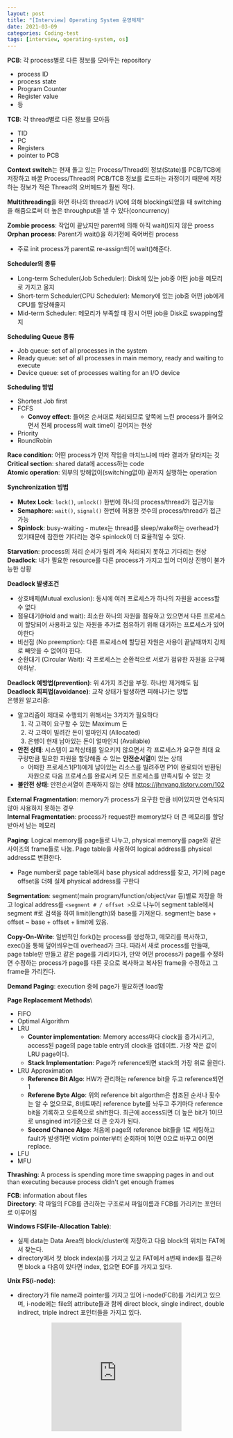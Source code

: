```yaml
---
layout: post
title: "[Interview] Operating System 운영체제"
date: 2021-03-09
categories: Coding-test
tags: [interview, operating-system, os]
---
```


**PCB**: 각 process별로 다른 정보를 모아두는 repository

- process ID
- process state
- Program Counter
- Register value
- 등

**TCB**: 각 thread별로 다른 정보를 모아둠

- TID
- PC
- Registers
- pointer to PCB

**Context switch**는 현재 돌고 있는 Process/Thread의 정보(State)를 PCB/TCB에 저장하고 바꿀 Process/Thread의 PCB/TCB 정보를 로드하는 과정이기 때문에 저장하는 정보가 적은 Thread의 오버헤드가 훨씬 적다.

**Multithreading**을 하면 하나의 thread가 I/O에 의해 blocking되었을 때 switching을 해줌으로써 더 높은 throughput을 낼 수 있다(concurrency)

**Zombie process**: 작업이 끝났지만 parent에 의해 아직 wait()되지 않은 proess\
**Orphan process**: Parent가 wait()을 하기전에 죽어버린 process

- 주로 init process가 parent로 re-assign되어 wait()해준다.

**Scheduler의 종류**

- Long-term Scheduler(Job Scheduler): Disk에 있는 job중 어떤 job을 메모리로 가지고 올지
- Short-term Scheduler(CPU Scheduler): Memory에 있는 job중 어떤 job에게 CPU를 할당해줄지
- Mid-term Scheduler: 메모리가 부족할 때 잠시 어떤 job을 Disk로 swapping할지

**Scheduling Queue 종류**

- Job queue: set of all processes in the system
- Ready queue: set of all processes in main memory, ready and waiting to execute
- Device queue: set of processes waiting for an I/O device

**Scheduling 방법**

- Shortest Job first
- FCFS
  - **Convoy effect**: 들어온 순서대로 처리되므로 앞쪽에 느린 process가 들어오면서 전체 process의 wait time이 길어지는 현상
- Priority
- RoundRobin

**Race condition**: 어떤 process가 먼저 작업을 마치느냐에 따라 결과가 달라지는 것\
**Critical section**: shared data에 access하는 code\
**Atomic operation**: 외부의 방해없이(switching없이) 끝까지 실행하는 operation

**Synchronization 방법**

- **Mutex Lock**: `lock()`, `unlock()` 한번에 하나의 process/thread가 접근가능
- **Semaphore**: `wait()`, `signal()` 한번에 허용한 갯수의 process/thread가 접근가능
- **Spinlock**: busy-waiting - mutex는 thread를 sleep/wake하는 overhead가 있기때문에 잠깐만 기다리는 경우 spinlock이 더 효율적일 수 있다.

**Starvation**: process의 처리 순서가 밀려 계속 처리되지 못하고 기다리는 현상\
**Deadlock**: 내가 필요한 resource를 다른 process가 가지고 있어 더이상 진행이 불가능한 상황

**Deadlock 발생조건**

- 상호배제(Mutual exclusion): 동시에 여러 프로세스가 하나의 자원을 access할 수 없다
- 점유대기(Hold and wait): 최소한 하나의 자원을 점유하고 있으면서 다른 프로세스이 할당되어 사용하고 있는 자원을 추가로 점유하기 위해 대기하는 프로세스가 있어야한다
- 비선점 (No preemption): 다른 프로세스에 할당된 자원은 사용이 끝날때까지 강제로 빼앗을 수 없어야 한다.
- 순환대기 (Circular Wait): 각 프로세스는 순환적으로 서로가 점유한 자원을 요구해야하낟.

**Deadlock 예방법(prevention)**: 위 4가지 조건을 부정. 하나만 제거해도 됨\
**Deadlock 회피법(avoidance)**: 교착 상태가 발생하면 피해나가는 방법\
은행원 알고리즘:

- 알고리즘이 제대로 수행되기 위해서는 3가지가 필요하다
  1. 각 고객이 요구할 수 있는 Maximum 돈
  2. 각 고객이 빌려간 돈이 얼마인지 (Allocated)
  3. 은행이 현재 남아있는 돈이 얼마인지 (Available)
- **안전 상태**: 시스템이 교착상태를 일으키지 않으면서 각 프로세스가 요구한 최대 요구량만큼 필요한 자원을 할당해줄 수 있는 **안전순서열**이 있는 상태
  - 어떠한 프로세스1(P1)에게 남아있는 리소스를 빌려주면 P1이 완료되어 반환된 자원으로 다음 프로세스를 완료시켜 모든 프로세스를 만족시킬 수 있는 것
- **불안전 상태**: 안전순서열이 존재하지 않는 상태
  https://jhnyang.tistory.com/102

**External Fragmentation**: memory가 process가 요구한 만큼 비어있지만 연속되지 않아 사용하지 못하는 경우\
**Internal Fragmentation**: process가 request한 memory보다 더 큰 메모리를 할당받아서 남는 메모리

**Paging**: Logical memory를 page들로 나누고, physical memory를 page와 같은 사이즈의 frame들로 나눔. Page table을 사용하여 logical address를 physical address로 변환한다.

- Page number로 page table에서 base physical address를 찾고, 거기에 page offset을 더해 실제 physical address를 구한다

**Segmentation**: segment(main program/function/object/var 등)별로 저장을 하고 logical address를 `<segment # / offset >`으로 나누어 segment table에서 segment #로 검색을 하여 limit(length)와 base를 가져온다. segment는 base + offset ~ base + offset + limit에 있음.

**Copy-On-Write**: 일반적인 fork()는 process를 생성하고, 메모리를 복사하고, exec()을 통해 덮어씌우는데 overhead가 크다. 따라서 새로 process를 만들때, page table만 만들고 같은 page를 가리키다가, 만약 어떤 process가 page를 수정하면 수정하는 process가 page를 다른 곳으로 복사하고 복사된 frame을 수정하고 그 frame을 가리킨다.

**Demand Paging**: execution 중에 page가 필요하면 load함

**Page Replacement Methods**\

- FIFO
- Optimal Algorithm
- LRU
  - **Counter implementation**: Memory access마다 clock을 증가시키고, access된 page의 page table entry의 clock을 업데이트. 가장 작은 값이 LRU page이다.
  - **Stack Implementation**: Page가 reference되면 stack의 가장 위로 올린다.
- LRU Approximation
  - **Reference Bit Algo**: HW가 관리하는 reference bit을 두고 reference되면 1
  - **Referene Byte Algo**: 위의 reference bit algorthm은 참조된 순서나 횟수는 알 수 없으므로, 8비트짜리 reference byte를 놔두고 주기마다 reference bit을 기록하고 오른쪽으로 shift한다. 최근에 access되면 더 높은 bit가 1이므로 unsgined int기준으로 더 큰 숫자가 된다.
  - **Second Chance Algo**: 처음에 page의 reference bit들을 1로 세팅하고 fault가 발생하면 victim pointer부터 순회하며 1이면 0으로 바꾸고 0이면 replace.
- LFU
- MFU

**Thrashing**: A process is spending more time swapping pages in and out than executing because process didn't get enough frames

**FCB**: information about files\
**Directory**: 각 파일의 FCB를 관리하는 구조로서 파일이름과 FCB를 가리키는 포인터로 이루어짐

**Windows FS(File-Allocation Table)**:

- 실제 data는 Data Area의 block/cluster에 저장하고 다음 block의 위치는 FAT에서 찾는다.
- directory에서 첫 block index(a)를 가지고 있고 FAT에서 a번째 index를 접근하면 block a 다음이 있다면 index, 없으면 EOF를 가지고 있다.

**Unix FS(i-node)**:

- directory가 file name과 pointer를 가지고 있어 i-node(FCB)를 가리키고 있으며, i-node에는 file의 attribute들과 함께 direct block, single indirect, double indirect, triple indrect 포인터들을 가지고 있다.

<style>
  .responsive-wrap{ display:flex; justify-content:center;}
</style>
<div class="responsive-wrap">
  <iframe width="300" height="250" allowtransparency="true" src="https://tab2.clickmon.co.kr/pop/wp_ad_300.php?PopAd=CM_M_1003067%7C%5E%7CCM_A_1086005%7C%5E%7CAdver_M_1046207&mon_rf=REFERRER_URL" frameborder="0" scrolling="no"></iframe>
</div>
